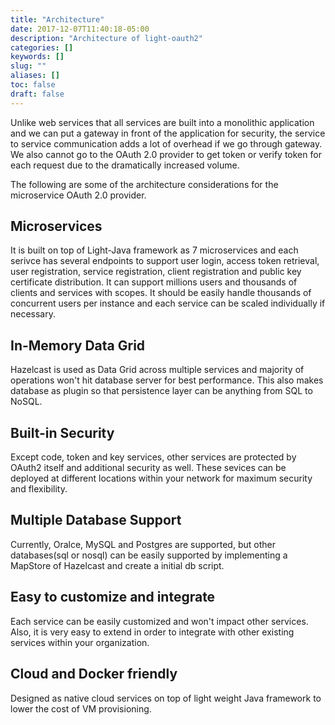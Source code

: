 ```yaml
---
title: "Architecture"
date: 2017-12-07T11:40:18-05:00
description: "Architecture of light-oauth2"
categories: []
keywords: []
slug: ""
aliases: []
toc: false
draft: false
---
```



Unlike web services that all services are built into a monolithic application and we
can put a gateway in front of the application for security, the service to service
communication adds a lot of overhead if we go through gateway. We also cannot go to
the OAuth 2.0 provider to get token or verify token for each request due to the 
dramatically increased volume.

The following are some of the architecture considerations for the microservice OAuth
2.0 provider. 
 

## Microservices

It is built on top of Light-Java framework as 7 microservices and each serivce has several
endpoints to support user login, access token retrieval, user registration, service 
registration, client registration and public key certificate distribution. It can support 
millions users and thousands of clients and services with scopes. It should be easily handle 
thousands of concurrent users per instance and each service can be scaled individually if 
necessary.

## In-Memory Data Grid

Hazelcast is used as Data Grid across multiple services and majority of operations
won't hit database server for best performance. This also makes database as plugin
so that persistence layer can be anything from SQL to NoSQL.


## Built-in Security

Except code, token and key services, other services are protected by OAuth2 itself and 
additional security as well. These sevices can be deployed at different locations within 
your network for maximum security and flexibility. 

## Multiple Database Support

Currently, Oralce, MySQL and Postgres are supported, but other databases(sql or nosql) 
can be easily supported by implementing a MapStore of Hazelcast and create a initial 
db script. 

## Easy to customize and integrate

Each service can be easily customized and won't impact other services. Also, it is very 
easy to extend in order to integrate with other existing services within your organization.

## Cloud and Docker friendly

Designed as native cloud services on top of light weight Java framework to lower the cost of
VM provisioning.

